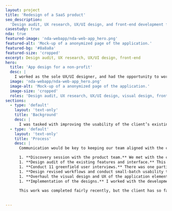 ```yaml
---
layout: project
title: 'Redesign of a SaaS product'
seo_description:
  'Design audit, UX research, UX/UI design, and front-end development for a SaaS product.'
casestudy: true
nda: true
featured-image: 'nda-webapp/nda-web-app_hero.png'
featured-alt: 'Mock-up of a anonymized page of the application.'
featured-bg: '#8a8a8a'
featured-size: 'cropped'
excerpt: Design audit, UX research, UX/UI design, front-end
hero:
  title: 'App design for a non-profit'
  desc: |
    I worked as the sole UX/UI designer, and had the opportunity to work on many aspects of the final application. I can’t share any visuals or specifics about the work itself, but will describe the process and my role in the project.
  image: 'nda-webapp/nda-web-app_hero.png'
  image-alt: 'Mock-up of a anonymized page of the application.'
  image-size: 'cropped'
  roles: 'Design audit, UX research, UX/UI design, visual design, front-end development'
sections:
  - type: 'default'
    layout: 'text-only'
    title: 'Background'
    desc: |
      I was tasked with improving the usability of the client’s existing MVP. Though it was already in the hands of target clients, it hadn’t been built with a UX designer guiding the process. As a result, there were many documented usability issues. The client brought us on to redesign core workflows, navigation, and the visual design of the application.
  - type: 'default'
    layout: 'text-only'
    title: 'Process'
    desc: |
      Communication would be key to keeping our team aligned with the client’s goals. 

      1. **Discovery session with the product team.** We met with the client’s team for a day to go over the application, their organizational goals, and the product’s userbase. 
      1. **Design audit of the existing features and interface.** This would be included in a report to get on the same page with the product team regarding the scope of work and opportunities for improvement. 
      1. **Conduct 11 greenfield user interviews.** There was one particular feature for which the client noted very low engagement. I wanted to ensure that we could better understand how their users conduct their work in order to better understand out how this feature fits into their workflow. Ultimately, this approach revealed that the feature was not being used largely due to a key limitation of the data. Users typically got this information from internal teams as they needed a level of granularity and customization that was not currently possible. Despite the initially disappointing findings, it was a win to both the client and our team to be armed with this information. This feature was ultimately cut from the scope of work and we prioritized enhancing other areas of the application.
      1. **Design revised workflows and conduct small-batch usability tests.** As we were going to suggest considerable changes, we wanted to ensure that our changes made sense both to existing users of the application and potential users. I redesigned workflows as wireframes using Sketch, and hooked them up as prototypes in Marvel. I wrote a testing script and one of my teammembers then conducted tests with several users. The findings led us to make several changes to our thinking before we applied the new designs.
      1. **Overhaul the visual design and UX of the application elements and document changes in a style guide.** One of the biggest issues with the current application was inconsistency in the application of visual design. Elements would appear and disappear depending on availabilty, there were no focus states, color was frequently used and jarring, and color contrast was low. I introduced new UX and UI patterns to elements like data tables, buttons, lists, and navigational elements, bearing in mind a11y. I then documented the changes in a Sketch style guide for the client and future development teams to review changes against.
      1. **Implementation of the designs.** I worked with the development team directly on creating reusable components in a React application, and was also responsible for a11y and final polish of the various elements on the screen. 
      
      This work was completed fairly recently, but the client has so far shared positive feedback from users with our team. 
  
  
---
```

